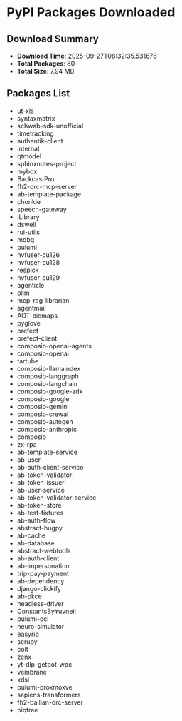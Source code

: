 # PyPI Packages Downloaded

## Download Summary
- **Download Time**: 2025-09-27T08:32:35.531676
- **Total Packages**: 80
- **Total Size**: 7.94 MB

## Packages List
- ut-xls
- syntaxmatrix
- schwab-sdk-unofficial
- timetracking
- authentik-client
- internal
- qtmodel
- sphinxnotes-project
- mybox
- BackcastPro
- fh2-drc-mcp-server
- ab-template-package
- chonkie
- speech-gateway
- iLibrary
- dswell
- rui-utils
- mdbq
- pulumi
- nvfuser-cu126
- nvfuser-cu128
- respick
- nvfuser-cu129
- agenticle
- ollm
- mcp-rag-librarian
- agentmail
- AOT-biomaps
- pyglove
- prefect
- prefect-client
- composio-openai-agents
- composio-openai
- tartube
- composio-llamaindex
- composio-langgraph
- composio-langchain
- composio-google-adk
- composio-google
- composio-gemini
- composio-crewai
- composio-autogen
- composio-anthropic
- composio
- zx-rpa
- ab-template-service
- ab-user
- ab-auth-client-service
- ab-token-validator
- ab-token-issuer
- ab-user-service
- ab-token-validator-service
- ab-token-store
- ab-test-fixtures
- ab-auth-flow
- abstract-hugpy
- ab-cache
- ab-database
- abstract-webtools
- ab-auth-client
- ab-impersonation
- trip-pay-payment
- ab-dependency
- django-clickify
- ab-pkce
- headless-driver
- ConstantsByYuvneil
- pulumi-oci
- neuro-simulator
- easyrip
- scruby
- colt
- zenx
- yt-dlp-getpot-wpc
- vembrane
- xdsl
- pulumi-proxmoxve
- sapiens-transformers
- fh2-bailian-drc-server
- piqtree
